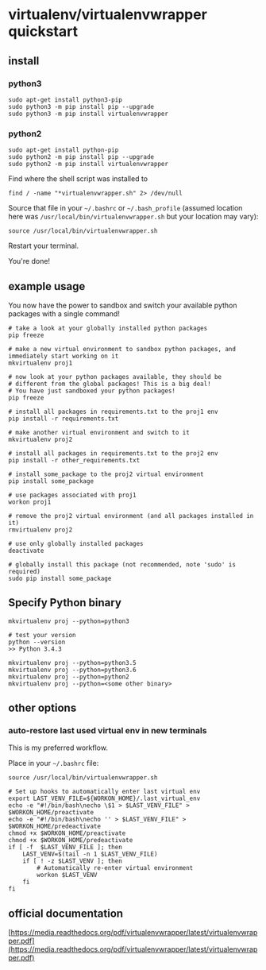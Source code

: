 # virtualenv/virtualenvwrapper quickstart

## install

### python3

    sudo apt-get install python3-pip
    sudo python3 -m pip install pip --upgrade
    sudo python3 -m pip install virtualenvwrapper

### python2

    sudo apt-get install python-pip
    sudo python2 -m pip install pip --upgrade
    sudo python2 -m pip install virtualenvwrapper
    


Find where the shell script was installed to

    find / -name "*virtualenvwrapper.sh" 2> /dev/null

Source that file in your `~/.bashrc` or `~/.bash_profile` (assumed location here was `/usr/local/bin/virtualenvwrapper.sh` but your location may vary):

    source /usr/local/bin/virtualenvwrapper.sh

Restart your terminal.

You're done!

## example usage
You now have the power to sandbox and switch your available python packages with a single command!

    # take a look at your globally installed python packages
    pip freeze

    # make a new virtual environment to sandbox python packages, and immediately start working on it
    mkvirtualenv proj1

    # now look at your python packages available, they should be
    # different from the global packages! This is a big deal!
    # You have just sandboxed your python packages!
    pip freeze

    # install all packages in requirements.txt to the proj1 env
    pip install -r requirements.txt

    # make another virtual environment and switch to it
    mkvirtualenv proj2

    # install all packages in requirements.txt to the proj2 env
    pip install -r other_requirements.txt

    # install some_package to the proj2 virtual environment
    pip install some_package

    # use packages associated with proj1
    workon proj1

    # remove the proj2 virtual environment (and all packages installed in it)
    rmvirtualenv proj2

    # use only globally installed packages
    deactivate

    # globally install this package (not recommended, note 'sudo' is required)
    sudo pip install some_package

## Specify Python binary

    mkvirtualenv proj --python=python3
    
    # test your version
    python --version
    >> Python 3.4.3

    mkvirtualenv proj --python=python3.5
    mkvirtualenv proj --python=python3.6
    mkvirtualenv proj --python=python2
    mkvirtualenv proj --python=<some other binary>

## other options

### auto-restore last used virtual env in new terminals

This is my preferred workflow.

Place in your `~/.bashrc` file:

    source /usr/local/bin/virtualenvwrapper.sh

    # Set up hooks to automatically enter last virtual env
    export LAST_VENV_FILE=${WORKON_HOME}/.last_virtual_env
    echo -e "#!/bin/bash\necho \$1 > $LAST_VENV_FILE" > $WORKON_HOME/preactivate
    echo -e "#!/bin/bash\necho '' > $LAST_VENV_FILE" > $WORKON_HOME/predeactivate
    chmod +x $WORKON_HOME/preactivate
    chmod +x $WORKON_HOME/predeactivate
    if [ -f  $LAST_VENV_FILE ]; then
        LAST_VENV=$(tail -n 1 $LAST_VENV_FILE)
        if [ ! -z $LAST_VENV ]; then
            # Automatically re-enter virtual environment
            workon $LAST_VENV
        fi
    fi

## official documentation

[https://media.readthedocs.org/pdf/virtualenvwrapper/latest/virtualenvwrapper.pdf](https://media.readthedocs.org/pdf/virtualenvwrapper/latest/virtualenvwrapper.pdf)
